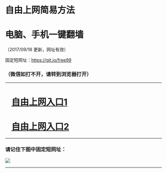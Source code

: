 ﻿# 自由上网简易方法

# 电脑、手机一键翻墙

（2017/09/18 更新，网址有效）

固定短网址：https://git.io/free99

### （微信如打不开，请转到浏览器打开）


***





# &nbsp;&nbsp; <a href="http://ft3026232628.fwq-tz1005.info/fwqtz01.html?t=091800122418 " target="_blank">自由上网入口1</a>
# &nbsp;&nbsp; <a href="http://ft129554456.fwq-tz1006.info/fwqtz02.html?t=091800131438 " target="_blank">自由上网入口2</a>
***

### 请记住下图中固定短网址：

<img src="https://s3-us-west-2.amazonaws.com/fwq-1001/yjfq-20170905okok.png" /> 


***

